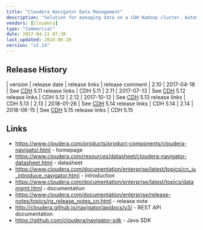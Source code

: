 ```yaml
---
title: "Cloudera Navigator Data Management"
description: "Solution for managing data on a CDH Hadoop cluster. Automatically extracts metadata relating to HDFS, Hive, Impala, MapReduce, Oozie, Pig, S3, Spark, Sqoop and YARN, including data structures (databases, tables and columns) and jobs (relating to data transformation) based on activity within a cluster (rather than statically analysing code), allowing it to be searched, filtered and viewed, including displaying lineage diagrams showing how data moves through the system, a Data Stewardship dashboard of key data management information (including statistics on the data held in the cluster and the activity relating to this data), analytics on the data held in HDFS, and a full audit capability of all activity on the cluster.  Allows custom metadata to be added to objects, including descriptions, key-value pairs and tags, with the option to define metadata namespaces and data types / value constraints (managed metadata), plus the ability to pre-set custom attributes (via job properties for MapReduce jobs and JSON .navigator files for HDFS files), and the ability to define data lifecycle management policies (allowing actions to be specified based on metadata, e.g. to archive any files that haven't been accessed for six months).  Web based, with a full user security model, and a REST API and Java SDK for integrating external applications with metadata held in Navigator.  Initial 1.0 release was in February 2013."
vendors: [Cloudera]
type: "Commercial"
date: 2017-04-11 07:30
last_updated: 2018-06-20
version: "v2.14"
---
```

## Release History

| version | release date | release links | release comment
| 2.10 | 2017-04-18 | See [CDH](/technologies/cloudera-cdh/) 5.11 release links | CDH 5.11
| 2.11 | 2017-07-13 | See [CDH](/technologies/cloudera-cdh/) 5.12 release links | CDH 5.12
| 2.12 | 2017-10-12 | See [CDH](/technologies/cloudera-cdh/) 5.13 release links | CDH 5.13
| 2.13 | 2018-01-26 | See [CDH](/technologies/cloudera-cdh/) 5.14 release links | CDH 5.14
| 2.14 | 2018-06-15 | See [CDH](/technologies/cloudera-cdh/) 5.15 release links | CDH 5.15

## Links

* <https://www.cloudera.com/products/product-components/cloudera-navigator.html> - homepage
* <https://www.cloudera.com/resources/datasheet/cloudera-navigator-datasheet.html> - datasheet
* <https://www.cloudera.com/documentation/enterprise/latest/topics/cn_iu_introduce_navigator.html> - introduction
* <https://www.cloudera.com/documentation/enterprise/latest/topics/datamgmt.html> - documentation
* <https://www.cloudera.com/documentation/enterprise/release-notes/topics/rg_release_notes_cn.html> - release note
* <http://cloudera.github.io/navigator/apidocs/v3/> - REST API documentation
* <https://github.com/cloudera/navigator-sdk> - Java SDK